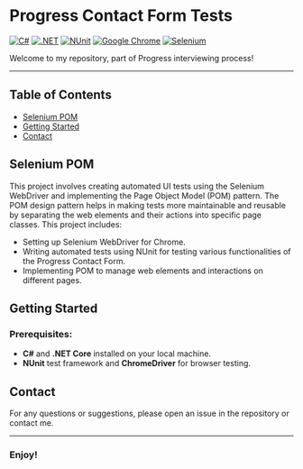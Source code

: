 # Progress Contact Form Tests
[![C#](https://img.shields.io/badge/Made%20with-C%23-239120.svg)](https://learn.microsoft.com/en-us/dotnet/csharp/)
[![.NET](https://img.shields.io/badge/.NET-5C2D91.svg)](https://dotnet.microsoft.com/)
[![NUnit](https://img.shields.io/badge/tested%20with-NUnit-22B2B0.svg)](https://nunit.org/)
[![Google Chrome](https://img.shields.io/badge/tested%20on-Google%20Chrome-4285F4.svg)](https://www.google.com/chrome/)
[![Selenium](https://img.shields.io/badge/tested%20with-Selenium-43B02A.svg)](https://www.selenium.dev/)

Welcome to my repository, part of Progress interviewing process!

---

## Table of Contents
- [Selenium POM](#selenium-pom)
- [Getting Started](#getting-started)
- [Contact](#contact)

## Selenium POM
This project involves creating automated UI tests using the Selenium WebDriver and implementing the Page Object Model (POM) pattern. The POM design pattern helps in making tests more maintainable and reusable by separating the web elements and their actions into specific page classes. This project includes:
- Setting up Selenium WebDriver for Chrome.
- Writing automated tests using NUnit for testing various functionalities of the Progress Contact Form.
- Implementing POM to manage web elements and interactions on different pages.


## Getting Started
### Prerequisites:
- **C#** and **.NET Core** installed on your local machine.
- **NUnit** test framework and **ChromeDriver** for browser testing.


## Contact
For any questions or suggestions, please open an issue in the repository or contact me.

---
### Enjoy! 
